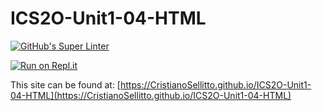 # ICS2O-Unit1-04-HTML

[![GitHub's Super Linter](https://github.com/CristianoSellitto/ICS2O-Unit1-04-HTML/workflows/GitHub's%20Super%20Linter/badge.svg)](https://github.com/CristianoSellitto/ICS2O-Unit1-04-HTML/actions)

[![Run on Repl.it](https://repl.it/badge/github/CristianoSellitto/ICS2O-Unit1-04-HTML)](https://repl.it/github/CristianoSellitto/v)

This site can be found at: [https://CristianoSellitto.github.io/ICS2O-Unit1-04-HTML](https://CristianoSellitto.github.io/ICS2O-Unit1-04-HTML)
